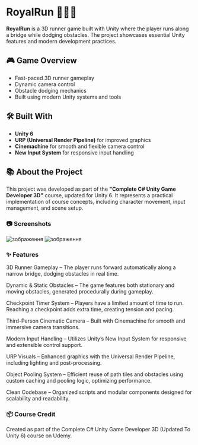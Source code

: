 # RoyalRun 👑🏃‍♂️

**RoyalRun** is a 3D runner game built with Unity where the player runs along a bridge while dodging obstacles. The project showcases essential Unity features and modern development practices.

## 🎮 Game Overview

- Fast-paced 3D runner gameplay
- Dynamic camera control
- Obstacle dodging mechanics
- Built using modern Unity systems and tools

## 🛠️ Built With

- **Unity 6**
- **URP (Universal Render Pipeline)** for improved graphics
- **Cinemachine** for smooth and flexible camera control
- **New Input System** for responsive input handling

## 📚 About the Project

This project was developed as part of the **"Complete C# Unity Game Developer 3D"** course, updated for Unity 6. It represents a practical implementation of course concepts, including character movement, input management, and scene setup.

### 📷 Screenshots

![зображення](https://github.com/user-attachments/assets/e85fad8f-0500-47a6-8d31-9d80f6773705)
![зображення](https://github.com/user-attachments/assets/acc4e544-86ad-4aa2-8657-4199c7c781de)


### ✨ Features

3D Runner Gameplay – The player runs forward automatically along a narrow bridge, dodging obstacles in real time.

Dynamic & Static Obstacles – The game features both stationary and moving obstacles, generated procedurally during gameplay.

Checkpoint Timer System – Players have a limited amount of time to run. Reaching a checkpoint adds extra time, creating tension and pacing.

Third-Person Cinematic Camera – Built with Cinemachine for smooth and immersive camera transitions.

Modern Input Handling – Utilizes Unity’s New Input System for responsive and extensible control support.

URP Visuals – Enhanced graphics with the Universal Render Pipeline, including lighting and post-processing.

Object Pooling System – Efficient reuse of path tiles and obstacles using custom caching and pooling logic, optimizing performance.

Clean Codebase – Organized scripts and modular components designed for scalability and readability.
    
### 📦 Course Credit

Created as part of the Complete C# Unity Game Developer 3D (Updated To Unity 6) course on Udemy.
